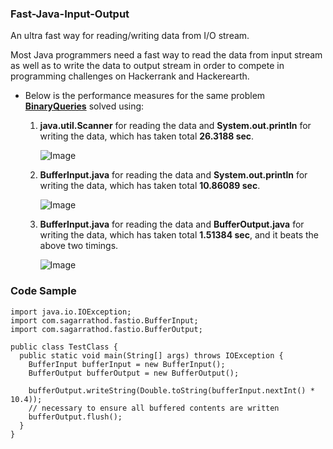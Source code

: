 ### Fast-Java-Input-Output
An ultra fast way for reading/writing data from I/O stream.

Most Java programmers need a fast way to read the data from input stream as well as to write the data to output stream in order to compete in programming challenges on Hackerrank and Hackerearth.
  
- Below is the performance measures for the same problem [**BinaryQueries**](https://www.hackerearth.com/practice/data-structures/arrays/1-d/practice-problems/algorithm/range-query-2/) solved using:
 
  1. **java.util.Scanner** for reading the data and **System.out.println** for writing the data, which has taken total **26.3188 sec**.
  
      ![Image](/../master/Fast%20Java%20IO/resources/Scanner%20Input%20and%20%20SOP.png?raw=true)
  
  2. **BufferInput.java** for reading the data and **System.out.println** for writing the data, which has taken total **10.86089 sec**.
  
     ![Image](/../master/Fast%20Java%20IO/resources/Buffer%20Input%20and%20SOP.png?raw=true)
  
  3. **BufferInput.java** for reading the data and **BufferOutput.java** for writing the data, which has taken total **1.51384 sec**, and      it beats the above two timings.
  
     ![Image](/../master/Fast%20Java%20IO/resources/Buffer%20Input%20and%20Outputpng.png?raw=true)


### Code Sample

```
import java.io.IOException;
import com.sagarrathod.fastio.BufferInput;
import com.sagarrathod.fastio.BufferOutput;

public class TestClass {
  public static void main(String[] args) throws IOException {
    BufferInput bufferInput = new BufferInput();
    BufferOutput bufferOutput = new BufferOutput();
    
    bufferOutput.writeString(Double.toString(bufferInput.nextInt() * 10.4));
    // necessary to ensure all buffered contents are written
    bufferOutput.flush();
  }
}
```